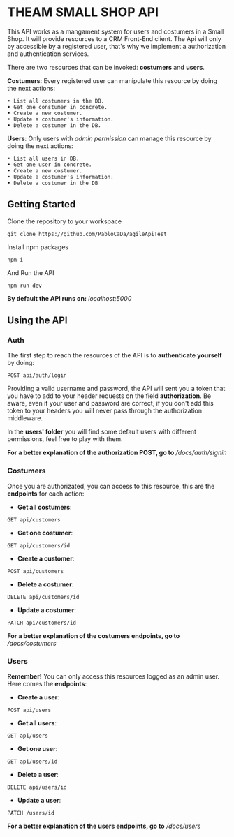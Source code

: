 # THEAM SMALL SHOP API

This API works as a mangament system for users and costumers in a Small Shop. It will provide resources to a CRM
Front-End client. The Api will only by accessible by a registered user, that's why we implement a authorization and authentication services. 

There are two resources that can be invoked: **costumers** and **users**.

**Costumers**: Every registered user can manipulate this resource by doing the next actions: 

    • List all costumers in the DB.
    • Get one constumer in concrete.
    • Create a new costumer.
    • Update a costumer's information.
    • Delete a costumer in the DB.

**Users**: Only users with *admin permission* can manage this resource by doing the next actions: 

    • List all users in DB.
    • Get one user in concrete.
    • Create a new costumer.
    • Update a costumer's information.
    • Delete a costumer in the DB


## Getting Started

Clone the repository to your workspace 
```
git clone https://github.com/PabloCaDa/agileApiTest
```
Install npm packages

```
npm i
```

And Run the API

```
npm run dev
```


**By default the API runs on:** *localhost:5000*


## Using the API 

### Auth

The first step to reach the resources of the API is to **authenticate yourself** by doing: 

```
POST api/auth/login
```
 Providing a valid username and password, the API will sent you a token that you have to add to your header requests on the field **authorization**. Be aware, even if your user and password are correct, if you don't add this token to your headers you will never pass through the authorization middleware. 

 In the **users' folder** you will find some default users with different permissions, feel free to play with them.

**For a better explanation of the authorization POST, go to** */docs/auth/signin*

### Costumers

Once you are authorizated, you can access to this resource, this are the **endpoints** for each action:

- **Get all costumers**: 
```
GET api/customers
```

- **Get one costumer**: 
```
GET api/customers/id
```

- **Create a customer**: 
```
POST api/customers
```

- **Delete a costumer**: 
```
DELETE api/customers/id
```

- **Update a costumer**: 
```
PATCH api/customers/id
```


**For a better explanation of the costumers endpoints, go to** */docs/costumers*



### Users

**Remember!** You can only access this resources logged as an admin user. Here comes the **endpoints**:

- **Create a user**: 

```
POST api/users
```

- **Get all users**: 
```
GET api/users
```

- **Get one user**: 
```
GET api/users/id
```

- **Delete a user**: 
```
DELETE api/users/id
```

- **Update a user**: 
```
PATCH /users/id
```

**For a better explanation of the users endpoints, go to** */docs/users*

